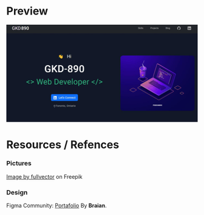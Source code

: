 # Preview

![homepage](src/assets/portfolio_screenshot.jpg)

# Resources / Refences
### Pictures
<a href="https://www.freepik.com/free-vector/laptop-with-program-code-isometric-icon-software-development-programming-applications-dark-neon_4102879.htm#query=frontend&position=15&from_view=keyword">Image by fullvector</a> on Freepik


### Design 
Figma Community: [Portafolio](https://www.figma.com/community/file/1202589711092010403) By **Braian**.